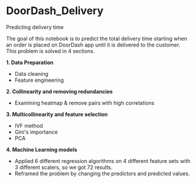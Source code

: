 # DoorDash_Delivery
Predicting delivery time

The goal of this notebook is to predict the total delivery time starting when an order is placed on DoorDash app until it is delivered to the customer. This problem is solved in 4 sections.

**1. Data Preparation**
- Data cleaning
- Feature engineering

**2. Collinearity and removing redundancies**
- Examining heatmap & remove pairs with high correlations

**3. Multicollinearity and feature selection**
- IVF method
- Gini's importance
- PCA

**4. Machine Learning models**
- Applied 6 different regression algorithms on 4 different feature sets with 3 different scalers, so we got 72 results. 
- Reframed the problem by changing the predictors and predicted values. 

